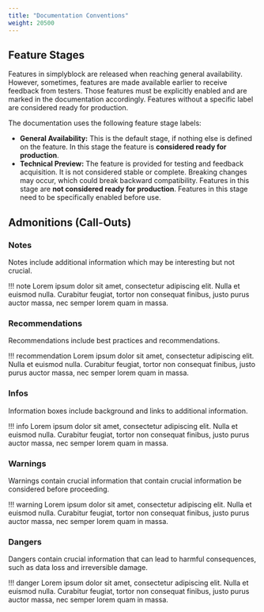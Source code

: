 ```yaml
---
title: "Documentation Conventions"
weight: 20500
---
```


## Feature Stages

Features in simplyblock are released when reaching general availability. However, sometimes, features are made available
earlier to receive feedback from testers. Those features must be explicitly enabled and are marked in the
documentation accordingly. Features without a specific label are considered ready for production.

The documentation uses the following feature stage labels:

- **General Availability:** This is the default stage, if nothing else is defined on the feature. In this stage the
  feature is **considered ready for production**.
- **Technical Preview:** The feature is provided for testing and feedback acquisition. It is not considered stable
  or complete. Breaking changes may occur, which could break backward compatibility. Features
  in this stage are **not considered ready for production**. Features in this stage need to
  be specifically enabled before use.

## Admonitions (Call-Outs)

### Notes

Notes include additional information which may be interesting but not crucial.

!!! note
    Lorem ipsum dolor sit amet, consectetur adipiscing elit. Nulla et euismod
    nulla. Curabitur feugiat, tortor non consequat finibus, justo purus auctor
    massa, nec semper lorem quam in massa.

### Recommendations

Recommendations include best practices and recommendations.

!!! recommendation
    Lorem ipsum dolor sit amet, consectetur adipiscing elit. Nulla et euismod
    nulla. Curabitur feugiat, tortor non consequat finibus, justo purus auctor
    massa, nec semper lorem quam in massa.

### Infos

Information boxes include background and links to additional information.

!!! info
    Lorem ipsum dolor sit amet, consectetur adipiscing elit. Nulla et euismod
    nulla. Curabitur feugiat, tortor non consequat finibus, justo purus auctor
    massa, nec semper lorem quam in massa.

### Warnings

Warnings contain crucial information that contain crucial information be considered
before proceeding.

!!! warning
    Lorem ipsum dolor sit amet, consectetur adipiscing elit. Nulla et euismod
    nulla. Curabitur feugiat, tortor non consequat finibus, justo purus auctor
    massa, nec semper lorem quam in massa.

### Dangers

Dangers contain crucial information that can lead to harmful consequences, such as data
loss and irreversible damage.

!!! danger
    Lorem ipsum dolor sit amet, consectetur adipiscing elit. Nulla et euismod
    nulla. Curabitur feugiat, tortor non consequat finibus, justo purus auctor
    massa, nec semper lorem quam in massa.

